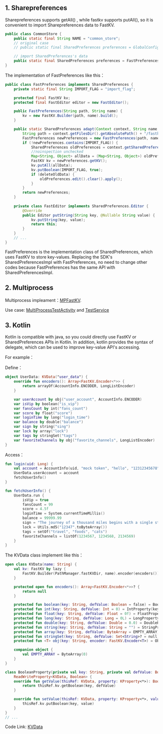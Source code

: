 ## 1. Sharepreferences

Sharepreferences supports getAll() , while fastkv supports putAll(),  so it is convenient to import Sharepreferences data to FastKV.

```java
public class CommonStore {
    public static final String NAME = "common_store";
    // original case
    // public static final SharedPreferences preferences = GlobalConfig.appContext.getSharedPreferences(NAME, Context.MODE_PRIVATE);

    // import SharedPreferences's data
    public static final SharedPreferences preferences = FastPreferences.adapt(GlobalConfig.appContext, NAME);
}
```

The implementation of FastPreferences like this：

```java
public class FastPreferences implements SharedPreferences {
    private static final String IMPORT_FLAG = "import_flag";

    protected final FastKV kv;
    protected final FastEditor editor = new FastEditor();

    public FastPreferences(String path, String name) {
        kv = new FastKV.Builder(path, name).build();
    }

    public static SharedPreferences adapt(Context context, String name, boolean deleteOldData) {
        String path = context.getFilesDir().getAbsolutePath() + "/fastkv";
        FastPreferences newPreferences = new FastPreferences(path, name);
        if (!newPreferences.contains(IMPORT_FLAG)) {
            SharedPreferences oldPreferences = context.getSharedPreferences(name, Context.MODE_PRIVATE);
            //noinspection unchecked
            Map<String, Object> allData = (Map<String, Object>) oldPreferences.getAll();
            FastKV kv = newPreferences.getKV();
            kv.putAll(allData);
            kv.putBoolean(IMPORT_FLAG, true);
            if (deleteOldData) {
                oldPreferences.edit().clear().apply();
            }
        }
        return newPreferences;
    }
    
    private class FastEditor implements SharedPreferences.Editor {
        @Override
        public Editor putString(String key, @Nullable String value) {
            kv.putString(key, value);
            return this;
        }
    }
    // ...
}
```


FastPreferences is the implementation class of SharedPreferences, which uses FastKV to store key-values.
Replacing the SDK's SharedPreferencesImpl with FastPreferences, no need to change other codes because FastPreferences has the same API with SharedPreferencesImpl.

## 2. Multiprocess
 Multiprocess impleament：[MPFastKV](https://github.com/BillyWei01/FastKV/blob/main/FastKVDemo/fastkv/src/main/java/io/fastkv/MPFastKV.java).<br>

Use case: 
[MultiProcessTestActivity](https://github.com/BillyWei01/FastKV/blob/main/FastKVDemo/app/src/main/java/io/fastkv/fastkvdemo/MultiProcessTestActivity.kt) and [TestService](https://github.com/BillyWei01/FastKV/blob/main/FastKVDemo/app/src/main/java/io/fastkv/fastkvdemo/TestService.kt)


## 3. Kotlin 

Kotlin is compatible with java, so you could directly use FastKV or SharedPreferences APIs in Kotlin.
In addition, kotlin provides the syntax of delegate, which can be used to improve key-value API's accessing.

For example：

Define：
```kotlin
object UserData: KVData("user_data") {
    override fun encoders(): Array<FastKV.Encoder<*>> {
        return arrayOf(AccountInfo.ENCODER, LongListEncoder)
    }

    var userAccount by obj("user_account", AccountInfo.ENCODER)
    var isVip by boolean("is_vip")
    var fansCount by int("fans_count")
    var score by float("score")
    var loginTime by long("login_time")
    var balance by double("balance")
    var sign by string("sing")
    var lock by array("lock")
    var tags by stringSet("tags")
    var favoriteChannels by obj("favorite_channels", LongListEncoder)
}
```

Access：
```kotlin
fun login(uid: Long) {
    val account = AccountInfo(uid, "mock token", "hello", "12312345678", "foo@gmail.com")
    UserData.userAccount = account
    fetchUserInfo()
}

fun fetchUserInfo() {
    UserData.run {
        isVip = true
        fansCount = 99
        score = 4.5f
        loginTime = System.currentTimeMillis()
        balance = 99999.99
        sign = "The journey of a thousand miles begins with a single step."
        lock = Utils.md5("12347".toByteArray())
        tags = setOf("travel", "foods", "cats")
        favoriteChannels = listOf(1234567, 1234568, 2134569)
    }
}
```

The KVData class implement like this：

```kotlin
open class KVData(name: String) {
    val kv: FastKV by lazy {
        FastKV.Builder(PathManager.fastKVDir, name).encoder(encoders()).build()
    }

    protected open fun encoders(): Array<FastKV.Encoder<*>>? {
        return null
    }

    protected fun boolean(key: String, defValue: Boolean = false) = BooleanProperty(key, defValue)
    protected fun int(key: String, defValue: Int = 0) = IntProperty(key, defValue)
    protected fun float(key: String, defValue: Float = 0f) = FloatProperty(key, defValue)
    protected fun long(key: String, defValue: Long = 0L) = LongProperty(key, defValue)
    protected fun double(key: String, defValue: Double = 0.0) = DoubleProperty(key, defValue)
    protected fun string(key: String, defValue: String = "") = StringProperty(key, defValue)
    protected fun array(key: String, defValue: ByteArray = EMPTY_ARRAY) = ArrayProperty(key, defValue)
    protected fun stringSet(key: String, defValue: Set<String>? = null) = StringSetProperty(key, defValue)
    protected fun <T> obj(key: String, encoder: FastKV.Encoder<T>) = ObjectProperty(key, encoder)

    companion object {
        val EMPTY_ARRAY = ByteArray(0)
    }
}

class BooleanProperty(private val key: String, private val defValue: Boolean) :
    ReadWriteProperty<KVData, Boolean> {
    override fun getValue(thisRef: KVData, property: KProperty<*>): Boolean {
        return thisRef.kv.getBoolean(key, defValue)
    }

    override fun setValue(thisRef: KVData, property: KProperty<*>, value: Boolean) {
        thisRef.kv.putBoolean(key, value)
    }
}
// ...
```

Code Link: [KVData](https://github.com/BillyWei01/FastKV/blob/main/FastKVDemo/app/src/main/java/io/fastkv/fastkvdemo/fastkv/KVData.kt)

